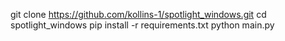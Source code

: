 git clone https://github.com/kollins-1/spotlight_windows.git
cd spotlight_windows
pip install -r requirements.txt
python main.py
